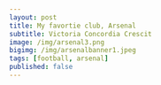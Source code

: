 ```yaml
---
layout: post
title: My favortie club, Arsenal
subtitle: Victoria Concordia Crescit
image: /img/arsenal3.png
bigimg: /img/arsenalbanner1.jpeg
tags: [football, arsenal]
published: false
---
```

